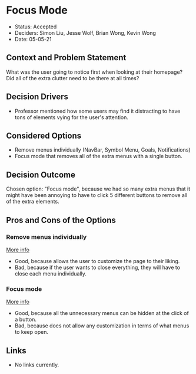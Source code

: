 # Focus Mode

* Status: Accepted
* Deciders: Simon Liu, Jesse Wolf, Brian Wong, Kevin Wong
* Date: 05-05-21

## Context and Problem Statement

What was the user going to notice first when looking at their homepage? Did all of the extra clutter need to be there at all times?

## Decision Drivers <!-- optional -->

* Professor mentioned how some users may find it distracting to have tons of elements vying for the user's attention.

## Considered Options

* Remove menus individually (NavBar, Symbol Menu, Goals, Notifications)
* Focus mode that removes all of the extra menus with a single button.

## Decision Outcome

Chosen option: "Focus mode", because we had so many extra menus that it might have been annoying to have to click 5 different buttons to remove all of the extra 
elements.

## Pros and Cons of the Options <!-- optional -->

### Remove menus individually

[More info](#considered-options)

* Good, because allows the user to customize the page to their liking.
* Bad, because if the user wants to close everything, they will have to close each menu individually.

### Focus mode

[More info](#considered-options)

* Good, because all the unnecessary menus can be hidden at the click of a button.
* Bad, because does not allow any customization in terms of what menus to keep open.

## Links <!-- optional -->

* No links currently.
